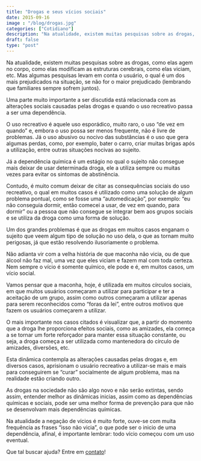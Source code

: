 ```yaml
---
title: "Drogas e seus vícios sociais"
date: 2015-09-16
image : "/blog/drogas.jpg"
categories: ["Cotidiano"]
description: "Na atualidade, existem muitas pesquisas sobre as drogas, como elas agem no corpo, como elas modificam as estruturas cerebrais, como elas viciam..."
draft: false
type: "post"
---
```



Na atualidade, existem muitas pesquisas sobre as drogas, como elas agem no corpo, como elas modificam as estruturas cerebrais, como elas viciam, etc. Mas algumas pesquisas levam em conta o usuário, o qual é um dos mais prejudicados na situação, se não for o maior prejudicado (lembrando que familiares sempre sofrem juntos).

Uma parte muito importante a ser discutida está relacionada com as alterações sociais causadas pelas drogas e quando o uso recreativo passa a ser uma dependência.

O uso recreativo é aquele uso esporádico, muito raro, o uso “de vez em quando” e, embora o uso possa ser menos frequente, não é livre de problemas. Já o uso abusivo ou nocivo das substâncias é o uso que gera algumas perdas, como, por exemplo, bater o carro, criar muitas brigas após a utilização, entre outras situações nocivas ao sujeito.

Já a dependência química é um estágio no qual o sujeito não consegue mais deixar de usar determinada droga, ele a utiliza sempre ou muitas vezes para evitar os sintomas de abstinência.

Contudo, é muito comum deixar de citar as consequências sociais do uso recreativo, o qual em muitos casos é utilizado como uma solução de algum problema pontual, como se fosse uma “automedicação”, por exemplo: “eu não conseguia dormir, então comecei a usar, de vez em quando, para dormir” ou a pessoa que não consegue se integrar bem aos grupos sociais e se utiliza da droga como uma forma de solução.

Um dos grandes problemas é que as drogas em muitos casos enganam o sujeito que veem algum tipo de solução no uso dela, o que as tornam muito perigosas, já que estão resolvendo ilusoriamente o problema.

Não adianta vir com a velha história de que maconha não vicia, ou de que álcool não faz mal, uma vez que eles viciam e fazem mal com toda certeza. Nem sempre o vício é somente químico, ele pode e é, em muitos casos, um vício social.

Vamos pensar que a maconha, hoje, é utilizada em muitos círculos sociais, em que muitos usuários começaram a utilizar para participar e ter a aceitação de um grupo, assim como outros começaram a utilizar apenas para serem reconhecidos como “foras da lei”, entre outros motivos que fazem os usuários começarem a utilizar.

O mais importante nos casos citados é visualizar que, a partir do momento que a droga lhe proporciona efeitos sociais, como as amizades, ela começa a se tornar um forte reforçador para manter essa situação constante, ou seja, a droga começa a ser utilizada como mantenedora do círculo de amizades, diversões, etc.

Esta dinâmica contempla as alterações causadas pelas drogas e, em diversos casos, aprisionam o usuário recreativo a utilizar-se mais e mais para conseguirem se “curar” socialmente de algum problema, mas na realidade estão criando outro.

As drogas na sociedade não são algo novo e não serão extintas, sendo assim, entender melhor as dinâmicas inicias, assim como as dependências químicas e sociais, pode ser uma melhor forma de prevenção para que não se desenvolvam mais dependências químicas.

Na atualidade a negação de vícios é muito forte, ouve-se com muita frequência as frases “isso não vicia”, o que pode ser o inicio de uma dependência, afinal, é importante lembrar: todo vício começou com um uso eventual.

 

Que tal buscar ajuda? Entre em [contato](/contato/)!